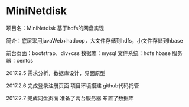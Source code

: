 # MiniNetdisk

项目名：MiniNetdisk 基于hdfs的网盘实现

简介：底层采用javaWeb+hadoop，大文件存储到hdfs，小文件存储到hbase

前台页面：bootstrap，div+css 数据库：mysql 文件系统：hdfs hbase 服务器：centos

2017.2.5 需求分析，数据库设计，界面原型

2017.2.6 完成登录注册页面 项目环境搭建 github代码托管

2017.2.7 完成网盘页面 准备了两台服务器 布置了数据库
